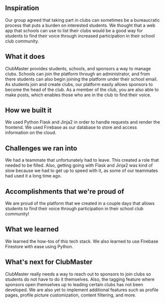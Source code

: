 ## Inspiration
Our group agreed that taking part in clubs can sometimes be a bureaucratic process that puts a burden on  interested students. We thought that a web app that schools can use to list their clubs would be a good way for students to find their voice through increased participation in their school club community.

## What it does
ClubMaster provides students, schools, and sponsors a way to manage clubs. Schools can join the platform through an administrator, and from there students can also begin joining the platform under their school email. As students join and create clubs, our platform easily allows sponsors to become the head of the club. As a member of the club, you are also able to make posts, which enables those who are in the club to find their voice.

## How we built it
We used Python Flask and Jinja2 in order to handle requests and render the frontend. We used Firebase  as our database to store and access information on the cloud.

## Challenges we ran into
We had a teammate that unfortunately had to leave. This created a role that needed to be filled. Also, getting going with Flask and Jinja2 was kind of slow because we had to get up to speed with it, as some of our teammates had used it a long time ago.

## Accomplishments that we're proud of
We are proud of the platform that we created in a couple days that allows students to find their voice through participation in their school club community!

## What we learned
We learned the how-tos of this tech stack. We also learned to use Firebase Firestore with ease using Python.

## What's next for ClubMaster
ClubMaster really needs a way to reach out to sponsors to join clubs so students do not have to do it themselves. Also, the tagging feature where sponsors open themselves up to leading certain clubs has not been developed. We are also yet to implement additional features such as profile pages, profile picture customization, content filtering, and more.

